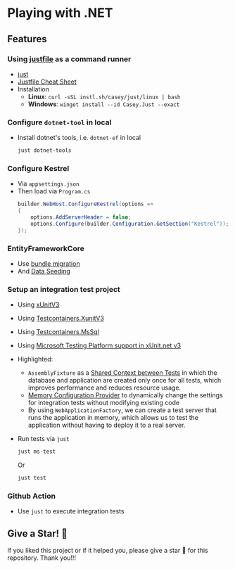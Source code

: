 # Playing with .NET

## Features

### Using [justfile](/.justfile) as a command runner
- [just](https://github.com/casey/just)
- [Justfile Cheat Sheet](https://cheatography.com/linux-china/cheat-sheets/justfile/)
- Installation
    - **Linux**: `curl -sSL instl.sh/casey/just/linux | bash`
    - **Windows**: `winget install --id Casey.Just --exact`

### Configure `dotnet-tool` in local
- Install dotnet's tools, i.e. `dotnet-ef` in local
    ```bash
    just dotnet-tools
    ```
    
### Configure **Kestrel**
- Via `appsettings.json`
- Then load via `Program.cs`
    ```csharp
    builder.WebHost.ConfigureKestrel(options =>
    {
        options.AddServerHeader = false;
        options.Configure(builder.Configuration.GetSection("Kestrel"));
    });
    ```
### EntityFrameworkCore
- Use [bundle migration](https://learn.microsoft.com/en-us/ef/core/managing-schemas/migrations/applying?tabs=dotnet-core-cli#bundles)
- And [Data Seeding](https://learn.microsoft.com/en-us/ef/core/modeling/data-seeding)

### Setup an integration test project
- Using [xUnitV3](https://xunit.net/docs/getting-started/v3/whats-new)
- Using [Testcontainers.XunitV3](https://dotnet.testcontainers.org/test_frameworks/xunit_net/)
- Using [Testcontainers.MsSql](https://dotnet.testcontainers.org/modules/mssql/)
- Using [Microsoft Testing Platform support in xUnit.net v3](https://xunit.net/docs/getting-started/v3/microsoft-testing-platform)
- Highlighted:
    - `AssemblyFixture` as a [Shared Context between Tests](https://xunit.net/docs/shared-context) in which the database and application are created only once for all tests, which improves performance and reduces resource usage.
    - [Memory Configuration Provider](https://learn.microsoft.com/en-us/dotnet/core/extensions/configuration-providers#memory-configuration-provider) to dynamically change the settings for integration tests without modifying existing code
    - By using `WebApplicationFactory`, we can create a test server that runs the application in memory, which allows us to test the application without having to deploy it to a real server.

- Run tests via `just`
    ```bash
    just ms-test
    ```
    Or
    ```bash
    just test
    ```
### Github Action
- Use `just` to execute integration tests

## Give a Star! :star2:

If you liked this project or if it helped you, please give a star :star2: for this repository. Thank you!!!